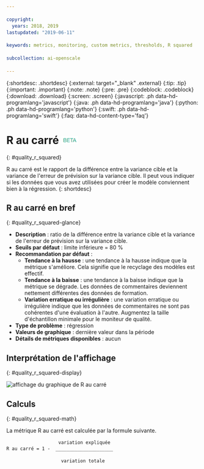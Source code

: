 ```yaml
---

copyright:
  years: 2018, 2019
lastupdated: "2019-06-11"

keywords: metrics, monitoring, custom metrics, thresholds, R squared

subcollection: ai-openscale

---
```


{:shortdesc: .shortdesc}
{:external: target="_blank" .external}
{:tip: .tip}
{:important: .important}
{:note: .note}
{:pre: .pre}
{:codeblock: .codeblock}
{:download: .download}
{:screen: .screen}
{:javascript: .ph data-hd-programlang='javascript'}
{:java: .ph data-hd-programlang='java'}
{:python: .ph data-hd-programlang='python'}
{:swift: .ph data-hd-programlang='swift'}
{:faq: data-hd-content-type='faq'}

# R au carré ![étiquette bêta](images/beta.png)
{: #quality_r_squared}

R au carré est le rapport de la différence entre la variance cible et la variance de l'erreur de prévision sur la variance cible.
Il peut vous indiquer si les données que vous avez utilisées pour créer le modèle conviennent bien à la régression.
{: shortdesc}

## R au carré en bref
{: #quality_r_squared-glance}

- **Description** : ratio de la différence entre la variance cible et la variance de l'erreur de prévision sur la variance cible.
- **Seuils par défaut** : limite inférieure = 80 %
- **Recommandation par défaut** :
   - **Tendance à la hausse** : une tendance à la hausse indique que la métrique s'améliore. Cela signifie que le recyclage des modèles est effectif.
   - **Tendance à la baisse** : une tendance à la baisse indique que la métrique se dégrade. Les données de commentaires deviennent nettement différentes des données de formation.
   - **Variation erratique ou irrégulière** : une variation erratique ou irrégulière indique que les données de commentaires ne sont pas cohérentes d'une évaluation à l'autre. Augmentez la taille d'échantillon minimale pour le moniteur de qualité.
- **Type de problème** : régression
- **Valeurs de graphique** : dernière valeur dans la période
- **Détails de métriques disponibles** : aucun

## Interprétation de l'affichage
{: #quality_r_squared-display}

![affichage du graphique de R au carré](images/xxxx.png)

## Calculs
{: #quality_r_squared-math}

La métrique R au carré est calculée par la formule suivante.

```
                   variation expliquée
R au carré = 1 -  _____________________

                    variation totale
```

